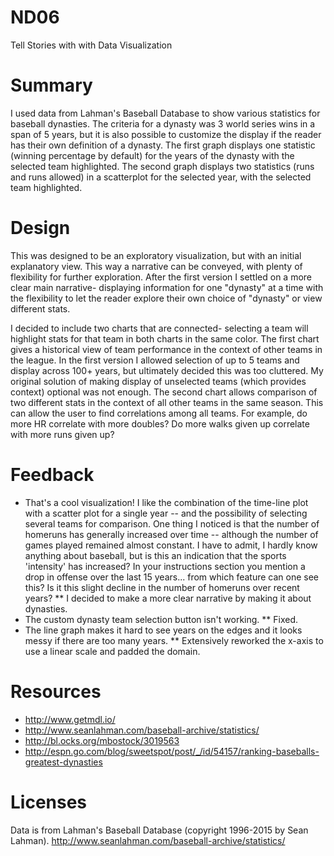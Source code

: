 # ND06
Tell Stories with with Data Visualization

# Summary
I used data from Lahman's Baseball Database to show various statistics for baseball dynasties.  The criteria for a dynasty was 3 world series wins in a span of 5 years, but it is also possible to customize the display if the reader has their own definition of a dynasty.  The first graph displays one statistic (winning percentage by default) for the years of the dynasty with the selected team highlighted. The second graph displays two statistics (runs and runs allowed) in a scatterplot for the selected year, with the selected team highlighted.  

# Design
This was designed to be an exploratory visualization, but with an initial explanatory view.  This way a narrative can be conveyed, with plenty of flexibility for further exploration.  After the first version I settled on a more clear main narrative- displaying information for one "dynasty" at a time with the flexibility to let the reader explore their own choice of "dynasty" or view different stats.

I decided to include two charts that are connected- selecting a team will highlight stats for that team in both charts in the same color.  The first chart gives a historical view of team performance in the context of other teams in the league. In the first version I allowed selection of up to 5 teams and display across 100+ years, but ultimately decided this was too cluttered.  My original solution of making display of unselected teams (which provides context) optional was not enough.  The second chart allows comparison of two different stats in the context of all other teams in the same season.  This can allow the user to find correlations among all teams.  For example, do more HR correlate with more doubles?  Do more walks given up correlate with more runs given up?

# Feedback
* That's a cool visualization! I like the combination of the time-line plot with a scatter plot for a single year -- and the possibility of selecting several teams for comparison.  One thing I noticed is that the number of homeruns has generally increased over time -- although the number of games played remained almost constant. I have to admit, I hardly know anything about baseball, but is this an indication that the sports 'intensity' has increased? In your instructions section you mention a drop in offense over the last 15 years... from which feature can one see this? Is it this slight decline in the number of homeruns over recent years?
** I decided to make a more clear narrative by making it about dynasties.
* The custom dynasty team selection button isn't working.
** Fixed.
* The line graph makes it hard to see years on the edges and it looks messy if there are too many years.
** Extensively reworked the x-axis to use a linear scale and padded the domain.




# Resources
* http://www.getmdl.io/
* http://www.seanlahman.com/baseball-archive/statistics/
* http://bl.ocks.org/mbostock/3019563
* http://espn.go.com/blog/sweetspot/post/_/id/54157/ranking-baseballs-greatest-dynasties


# Licenses
Data is from Lahman's Baseball Database (copyright 1996-2015 by Sean Lahman).
http://www.seanlahman.com/baseball-archive/statistics/